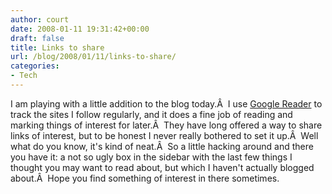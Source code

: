 ```yaml
---
author: court
date: 2008-01-11 19:31:42+00:00
draft: false
title: Links to share
url: /blog/2008/01/11/links-to-share/
categories:
- Tech
---
```


I am playing with a little addition to the blog today.Â  I use [Google Reader](http://google.com/reader) to track the sites I follow regularly, and it does a fine job of reading and marking things of interest for later.Â  They have long offered a way to share links of interest, but to be honest I never really bothered to set it up.Â  Well what do you know, it's kind of neat.Â  So a little hacking around and there you have it: a not so ugly box in the sidebar with the last few things I thought you may want to read about, but which I haven't actually blogged about.Â  Hope you find something of interest in there sometimes.
